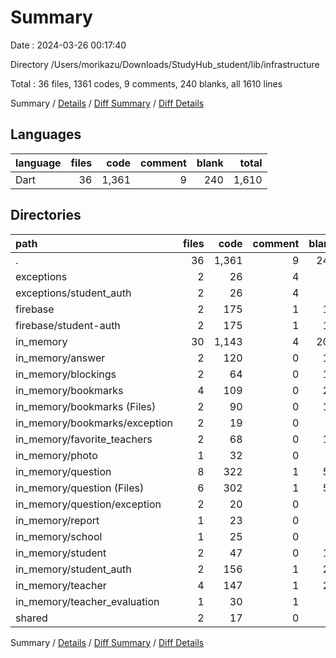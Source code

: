 # Summary

Date : 2024-03-26 00:17:40

Directory /Users/morikazu/Downloads/StudyHub_student/lib/infrastructure

Total : 36 files,  1361 codes, 9 comments, 240 blanks, all 1610 lines

Summary / [Details](details.md) / [Diff Summary](diff.md) / [Diff Details](diff-details.md)

## Languages
| language | files | code | comment | blank | total |
| :--- | ---: | ---: | ---: | ---: | ---: |
| Dart | 36 | 1,361 | 9 | 240 | 1,610 |

## Directories
| path | files | code | comment | blank | total |
| :--- | ---: | ---: | ---: | ---: | ---: |
| . | 36 | 1,361 | 9 | 240 | 1,610 |
| exceptions | 2 | 26 | 4 | 7 | 37 |
| exceptions/student_auth | 2 | 26 | 4 | 7 | 37 |
| firebase | 2 | 175 | 1 | 18 | 194 |
| firebase/student-auth | 2 | 175 | 1 | 18 | 194 |
| in_memory | 30 | 1,143 | 4 | 209 | 1,356 |
| in_memory/answer | 2 | 120 | 0 | 14 | 134 |
| in_memory/blockings | 2 | 64 | 0 | 13 | 77 |
| in_memory/bookmarks | 4 | 109 | 0 | 24 | 133 |
| in_memory/bookmarks (Files) | 2 | 90 | 0 | 17 | 107 |
| in_memory/bookmarks/exception | 2 | 19 | 0 | 7 | 26 |
| in_memory/favorite_teachers | 2 | 68 | 0 | 14 | 82 |
| in_memory/photo | 1 | 32 | 0 | 8 | 40 |
| in_memory/question | 8 | 322 | 1 | 58 | 381 |
| in_memory/question (Files) | 6 | 302 | 1 | 51 | 354 |
| in_memory/question/exception | 2 | 20 | 0 | 7 | 27 |
| in_memory/report | 1 | 23 | 0 | 5 | 28 |
| in_memory/school | 1 | 25 | 0 | 5 | 30 |
| in_memory/student | 2 | 47 | 0 | 11 | 58 |
| in_memory/student_auth | 2 | 156 | 1 | 26 | 183 |
| in_memory/teacher | 4 | 147 | 1 | 25 | 173 |
| in_memory/teacher_evaluation | 1 | 30 | 1 | 6 | 37 |
| shared | 2 | 17 | 0 | 6 | 23 |

Summary / [Details](details.md) / [Diff Summary](diff.md) / [Diff Details](diff-details.md)